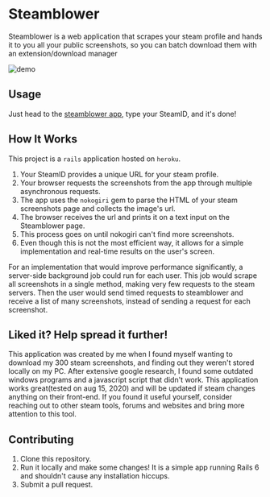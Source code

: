 # Steamblower

Steamblower is a web application that scrapes your steam profile and hands it to you all your public screenshots, so you can batch download them with an extension/download manager

![demo](https://user-images.githubusercontent.com/15044782/90322212-cc264480-df27-11ea-9f6a-a394596fc1de.png)

## Usage
Just head to the [steamblower app](https://steamblower.herokuapp.com/), type your SteamID, and it's done!

## How It Works
This project is a `rails` application hosted on `heroku`.
1. Your SteamID provides a unique URL for your steam profile.
2. Your browser requests the screenshots from the app through multiple asynchronous requests.
3. The app uses the `nokogiri` gem to parse the HTML of your steam screenshots page and collects the image's url.
4. The browser receives the url and prints it on a text input on the Steamblower page.
5. This process goes on until nokogiri can't find more screenshots.
6. Even though this is not the most efficient way, it allows for a simple implementation and real-time results on the user's screen.

For an implementation that would improve performance significantly, a server-side background job could run for each user. This job would scrape all screenshots in a single method, making very few requests to the steam servers. Then the user would send timed requests to steamblower and receive a list of many screenshots, instead of sending a request for each screenshot.

## Liked it? Help spread it further!
This application was created by me when I found myself wanting to download my 300 steam screenshots, and finding out they weren't stored locally on my PC. After extensive google research, I found some outdated windows programs and a javascript script that didn't work. This application works great(tested on aug 15, 2020) and will be updated if steam changes anything on their front-end. If you found it useful yourself, consider reaching out to other steam tools, forums and websites and bring more attention to this tool.

## Contributing
1. Clone this repository.
2. Run it locally and make some changes! It is a simple app running Rails 6 and shouldn't cause any installation hiccups.
3. Submit a pull request.
